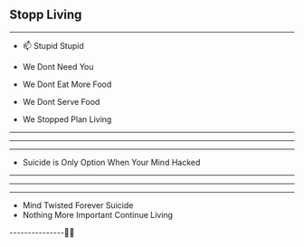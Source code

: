 


<h2> Stopp Living </h2>



------------------

- 📫 Stupid Stupid 
- We Dont Need You



- We Dont Eat More Food
- We Dont Serve Food
- We Stopped Plan Living


--------------------
--------------------
--------------------

- Suicide is Only Option When Your Mind Hacked 

---------------------
-------------
--------------

- Mind Twisted Forever Suicide 
- Nothing More Important Continue Living 

---------------🧏🏻
